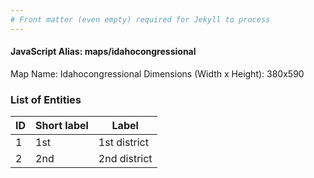 ```yaml
---
# Front matter (even empty) required for Jekyll to process
---
```


#### JavaScript Alias: maps/idahocongressional

Map Name: Idahocongressional
Dimensions (Width x Height): 380x590





### List of Entities

ID | Short label | Label
---|---|---|
1|1st|1st district
2|2nd|2nd district

